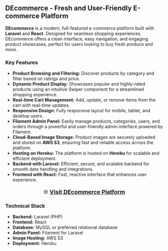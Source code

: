 <h2>DEcommerce - Fresh and User-Friendly E-commerce Platform</h2>

<p><strong>DEcommerce</strong> is a modern, full-featured e-commerce platform built with <strong>Laravel</strong> and <strong>React</strong>. Designed for seamless shopping experiences, DEcommerce offers a clean interface, easy navigation, and engaging product showcases, perfect for users looking to buy fresh produce and more.</p>

<h3>Key Features</h3>
<ul>
  <li><strong>Product Browsing and Filtering:</strong> Discover products by category and filter based on ratings and price.</li>
  <li><strong>Dynamic Product Display:</strong> Showcases popular and highly-rated products using an intuitive Swiper component for a streamlined shopping experience.</li>
  <li><strong>Real-time Cart Management:</strong> Add, update, or remove items from the cart with real-time updates.</li>
  <li><strong>Responsive Design:</strong> Fully responsive layout for mobile, tablet, and desktop users.</li>
  <li><strong>Filament Admin Panel:</strong> Easily manage products, categories, users, and orders through a powerful and user-friendly admin interface powered by Filament.</li>
  <li><strong>Cloud-Based Image Storage:</strong> Product images are securely uploaded and stored on <strong>AWS S3</strong>, ensuring fast and reliable access across the platform.</li>
  <li><strong>Hosting on Heroku:</strong> The platform is hosted on <strong>Heroku</strong> for scalable and efficient deployment.</li>
  <li><strong>Backend with Laravel:</strong> Efficient, secure, and scalable backend for smooth data handling and integrations.</li>
  <li><strong>Frontend with React:</strong> Fast, reactive interface that enhances user experience.</li>
</ul>

<p style="text-align: center; font-size: 18px; margin-top: 20px;">
  🌐 <a href="http://localhost:8001/" target="_blank"><strong>Visit DEcommerce Platform</strong></a>
</p>

<h3>Technical Stack</h3>
<ul>
  <li><strong>Backend:</strong> Laravel (PHP)</li>
  <li><strong>Frontend:</strong> React</li>
  <li><strong>Database:</strong> MySQL or preferred relational database</li>
  <li><strong>Admin Panel:</strong> Filament for Laravel</li>
  <li><strong>Image Hosting:</strong> AWS S3</li>
  <li><strong>Deployment:</strong> Heroku</li>
</ul>
